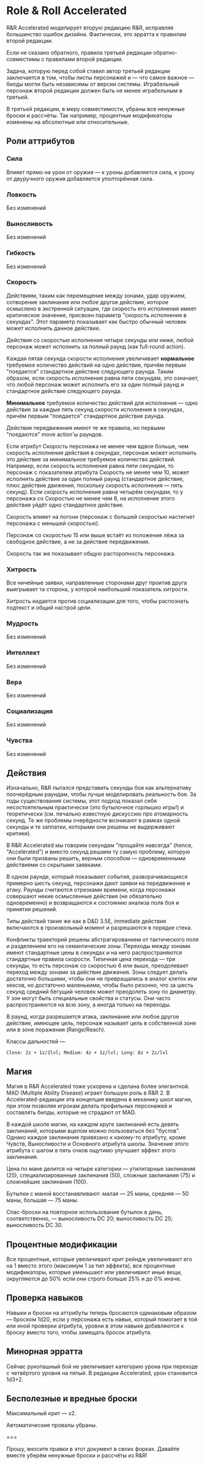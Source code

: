 Role & Roll Accelerated
===

R&R Accelerated моделирует вторую редакцию R&R, исправляя большинство ошибок
дизайна. Фактически, это эрратта к правилам второй редакции.

Если не сказано обратного, правила третьей редакции обратно-совместимы с
правилами второй редакции.

Задача, которую перед собой ставил автор третьей редакции заключается в
том, чтобы листы персонажей и — что самое важное — билды могли быть
независимы от версии системы. Играбельный персонаж второй редакции
должен быть не менее играбельным в третьей.

В третьей редакции, в меру совместимости, убраны все ненужные броски и
рассчёты. Так например, процентные модификаторы изменены на абсолютные
или относительные.


Роли аттрибутов
---

### Сила

Влияет прямо на урон от оружия — к уроны добавляется сила, к урону от
двуручного оружия добавляется уполторённая сила.

### Ловкость

Без изменений

### Выносливость

Без изменений

### Гибкость

Без изменений

### Скорость

Действиям, таким как перемещение между зонами, удар оружием,
сотворение заклинания или любое другое действие, которое осмыслено в
экстренной ситуации, где скорость его исполнения имеет критическое
значение, присвоен параметр "скорость исполнения в секундах". Этот
параметр показывает как быстро обычный человек может исполнить данное
действие.

Действия со скоростью исполнения четыре секунды или ниже, любой
персонаж может исполнить за полный раунд (как full-round action).

Каждая пятая секунда скорости исполнения увеличивает **нормальное**
требуемое количество действий на одно действие, причём первым
"поедается" стандартное действие следующего раунда. Таким образом,
если скорость исполнения равна пяти секундам, это означает, что любой
персонаж может исполнить его за один полный раунд и стандартное
действие следующего раунда.

**Минимальное** требуемое количество действий для исполнения — одно
действие за каждые пять секунд скорости исполнения в секундах, причём
первым "поедается" стандартное действие раунда.

Действия передвижения имеют те же правила, но первыми "поедаются" move
action'ы раундов.

Если атрибут Скорость персонажа не менее чем вдвое больше, чем скорость
исполнения действия в секундах, персонаж может исполнить это действие
за минимальное требуемое количество действий. Например, если скорость
исполнения равна пяти секундам, то персонаж с показателем атрибута
Скорость не менее чем 10, может исполнить действие за один полный
раунд (стандартное действие, плюс действие движения, поскольку
скорость исполнения — пять секунд). Если скорость исполнения равна
четырём секундам, то у персонажа со Скоростью не менее чем 8, на
исполнение этого действия уйдёт одно стандартное действие.

Скорость влияет на погони (персонаж с большей скоростью настигнет
персонажа с меньшей скоростью).

Персонаж со скоростью 15 или выше встаёт из положения лёжа за свободное
действие, а не за действие передвижения.

Скорость так же показывает общую расторопность персонажа.

### Хитрость

Все ничейные заявки, направленные сторонами друг проитив друга
выигрывает та сторона, у которой наибольший показатель хитрости.

Хитрость кидается против социализации для того, чтобы распознать
подтекст и общий настрой цели.

### Мудрость

Без изменений

### Интеллект

Без изменений

### Вера

Без изменений

### Социализация

Без изменений

### Чувства

Без изменений


Действия
---

Изначально, R&R пытался представить секунды боя как альтернативу
поочерёдным раундам, чтобы лучше моделировать реальность боя.
За годы существования системы, этот подход показал себя несостоятельным
практически (это бутылочное горлышко игры!) и теоретически (см.
печально известную дискуссию про атомарность секунд. Те же проблемы
очерёдности возникают в рамках одной секунды и те заплатки, которыми они
решены не выдерживают критики).

В R&R Accelerated мы говорим секундам "прощайте навсегда" (hence,
"Accelerated") и вместо секунд решаем ту самую проблему, которую они
были призваны решить, верным способом — одновременными действиями со
скрытыми заявками.

В одном раунде, который показывает события, разворачивающиеся примерно
шесть секунд, персонажи дают заявки на передвижение и атаку. Раунды
считаются отрезками времени, когда персонажи совершают некие осмысленные
действия (не обязательно одновременно) и возвращаются к состоянию
анализа поля боя и принятия решений.

Типы действий такие же как в D&D 3.5E, immediate действия включаются в
произвольный момент и разрешаются в порядке стека.

Конфликты траекторий решены абстрагированием от тактического поля и
разделением его на семантические зоны. Переходы между зонами имеют
стандартные цены в секундах и на него распространяются стандартные
правила скорости. Типичная цена перехода — три секунды, то есть персонаж
со скоростью 6 или выше, преодолевает переход между зонами за действие
движения. Зоны следует делать достаточно большими, чтобы они не
превращались в аналог клеток или хексов, но достаточно маленькими, чтобы
было резонно, что за шесть секунд средний бегущий человек может
преодолеть зону по диаметру. У зон могут быть специальные свойства и
статусы. Они часто распространяются на всю зону, а иногда только на
переходы.

В раунд, когда разрешается атака, заклинание или любое другое действие,
имеющее цель, персонаж называет цель в собственной зоне или в зоне
поражения (Range/Reach).

Классы дальностей —

```
Close: 2z + 1z/2lvl; Medium: 4z + 1z/lvl; Long: 8z + 2z/lvl
```

Магия
---

Магия в R&R Accelerated тоже ускорена и сделана более элегантной. MAD
(Multiple Ability Disease) играет большую роль в R&R 2. В
Accelerated-редакции эта концепция введена в механику школ магии, при
этом позволяя игрокам делать профильных персонажей и составлять билды,
которые не страдают от MAD.

В каждой школе магии, на каждом круге заклинаний есть девять
заклинаний, которыми вцелом можно пользоваться без "бустов". Однако
каждое заклинание привязано к какому-то атрибуту, кроме Чувств,
Выносливости и Основного атрибута школы. Значение этого атрибута с
шагом в пять очков ощутимо улучшает эффект этого заклинания.

Цена по мане делится на четыре категории — утилитарные заклинания
(25), специализированные заклинания (50), сложные заклинания (75) и
сложнейшие заклинания (100).

Бутылки с маной восстанавливают: малая — 25 маны, средняя — 50 маны,
большая — 75 маны.

Спас-броски на повторное использование бутылок в день, соответственно,
— выносливость DC 20; выносливость DC 25; выносливость DC 30.

Процентные модификации
---

Все процентные, которые увеличивают крит рейндж увеличивают его на 1
вместо этого (максимум 1 за тип эффекта), все процентные модификаторы,
которые уменьшают или увеличивают иные вещи, округляются до 50% если они
строго больше 25% и до 0% иначе.

Проверка навыков
---

Навыки и броски на аттрибуты теперь бросаются одинаковым образом —
броском 1d20, если у персонажа есть навык, который помогает в той или
иной проверки атрибута, уровни в этом навыке добавляются к броску
вместо того, чтобы замещать бросок атрибута.

Минорная эрратта
---

Сейчас рукопашный бой не увеличивает категорию урона при переходе с
четвёртого уровня на пятый. В редакции Accelerated, урон становится 1d3+2.

Бесполезные и вредные броски
---

Максимальный крит — x2.

Автоматические провалы убраны.

===


Прошу, вносите правки в этот документ в своих форках. Давайте вместе
уберём ненужные броски и рассчёты из R&R!
